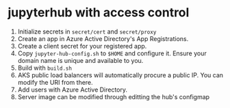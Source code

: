 # jupyterhub with access control 

1. Initialize secrets in `secret/cert` and `secret/proxy`
2. Create an app in Azure Active Directory's App Registrations. 
3. Create a client secret for your registered app. 
4. Copy `jupyter-hub-config.sh` to `$HOME` and configure it. Ensure your domain name is unique and available to you.
5. Build with `build.sh` 
6. AKS public load balancers will automatically procure a public IP. You can modify the URI from there. 
7. Add users with Azure Active Directory. 
8. Server image can be modified through editting the hub's configmap 

